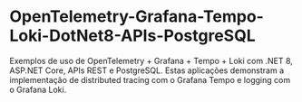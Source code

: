 # OpenTelemetry-Grafana-Tempo-Loki-DotNet8-APIs-PostgreSQL
Exemplos de uso de OpenTelemetry + Grafana + Tempo + Loki com .NET 8, ASP.NET Core, APIs REST e PostgreSQL. Estas aplicações demonstram a implementação de distributed tracing com o Grafana Tempo e logging com o Grafana Loki.
